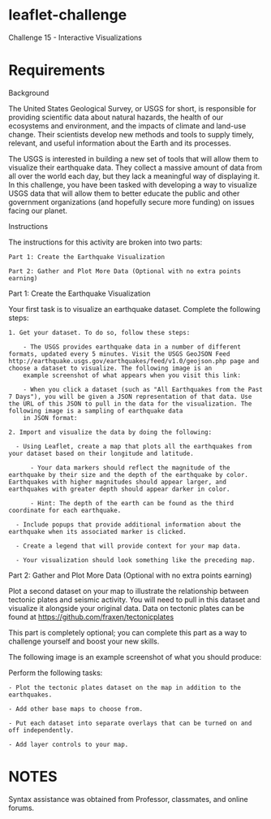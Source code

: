 # leaflet-challenge

Challenge 15 - Interactive Visualizations

# Requirements

Background

The United States Geological Survey, or USGS for short, is responsible for providing scientific data about natural hazards, the health of our ecosystems and environment, and the impacts of climate and land-use change. Their scientists develop new methods and
tools to supply timely, relevant, and useful information about the Earth and its processes.

The USGS is interested in building a new set of tools that will allow them to visualize their earthquake data. They collect a massive amount of data from all over the world each day, but they lack a meaningful way of displaying it. In this challenge, you have 
been tasked with developing a way to visualize USGS data that will allow them to better educate the public and other government organizations (and hopefully secure more funding) on issues facing our planet.

Instructions

The instructions for this activity are broken into two parts:

    Part 1: Create the Earthquake Visualization

    Part 2: Gather and Plot More Data (Optional with no extra points earning)

Part 1: Create the Earthquake Visualization

Your first task is to visualize an earthquake dataset. Complete the following steps:

    1. Get your dataset. To do so, follow these steps:
        
        - The USGS provides earthquake data in a number of different formats, updated every 5 minutes. Visit the USGS GeoJSON Feed http://earthquake.usgs.gov/earthquakes/feed/v1.0/geojson.php page and choose a dataset to visualize. The following image is an 
        example screenshot of what appears when you visit this link:

        - When you click a dataset (such as "All Earthquakes from the Past 7 Days"), you will be given a JSON representation of that data. Use the URL of this JSON to pull in the data for the visualization. The following image is a sampling of earthquake data
        in JSON format:

    2. Import and visualize the data by doing the following:

      - Using Leaflet, create a map that plots all the earthquakes from your dataset based on their longitude and latitude.

          - Your data markers should reflect the magnitude of the earthquake by their size and the depth of the earthquake by color. Earthquakes with higher magnitudes should appear larger, and earthquakes with greater depth should appear darker in color.

          - Hint: The depth of the earth can be found as the third coordinate for each earthquake.

      - Include popups that provide additional information about the earthquake when its associated marker is clicked.

      - Create a legend that will provide context for your map data.

      - Your visualization should look something like the preceding map.

Part 2: Gather and Plot More Data (Optional with no extra points earning)

Plot a second dataset on your map to illustrate the relationship between tectonic plates and seismic activity. You will need to pull in this dataset and visualize it alongside your original data. Data on tectonic plates can be found at 
https://github.com/fraxen/tectonicplates

This part is completely optional; you can complete this part as a way to challenge yourself and boost your new skills.

The following image is an example screenshot of what you should produce:
        
Perform the following tasks:

    - Plot the tectonic plates dataset on the map in addition to the earthquakes.

    - Add other base maps to choose from.

    - Put each dataset into separate overlays that can be turned on and off independently.

    - Add layer controls to your map.

# NOTES

Syntax assistance was obtained from Professor, classmates, and online forums.
